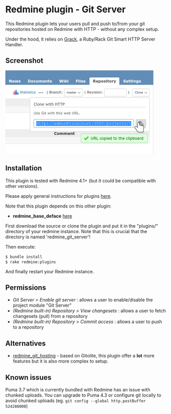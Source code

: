 Redmine plugin - Git Server
============

This Redmine plugin lets your users pull and push to/from your git repositories hosted on Redmine with HTTP - without any complex setup.

Under the hood, it relies on [Grack](https://github.com/grackorg/grack), a Ruby/Rack Git Smart HTTP Server Handler.


Screenshot
------------

![redmine_git_server example](assets/images/screenshot.png)


Installation
------------

This plugin is tested with Redmine 4.1+ (but it could be compatible with other versions).

Please apply general instructions for plugins [here](http://www.redmine.org/wiki/redmine/Plugins).

Note that this plugin depends on this other plugin:
* **redmine_base_deface** [here](https://github.com/jbbarth/redmine_base_deface)

First download the source or clone the plugin and put it in the "plugins/" directory of your redmine instance. Note that this is crucial that the directory is named 'redmine_git_server'!

Then execute:

    $ bundle install
    $ rake redmine:plugins

And finally restart your Redmine instance.


Permissions
-----------

* *Git Server > Enable git server* : allows a user to enable/disable the project module "Git Server"
* *(Redmine built-in) Repository > View changesets* : allows a user to fetch changesets (pull) from a repository
* *(Redmine built-in) Repository > Commit access* : allows a user to push to a repository


Alternatives
------------

* [redmine_git_hosting](http://redmine-git-hosting.io/) - based on Gitolite, this plugin offer a **lot** more features but it is also more complex to setup.


Known issues
------------

Puma 3.7 which is currently bundled with Redmine has an issue with chunked uploads. You can upgrade to Puma 4.3 or configure git locally to avoid chunked uploads (eg. `git config --global http.postBuffer 524288000`)
